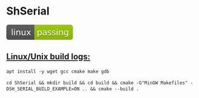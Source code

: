 # ShSerial
![linux_badge](linux-status.svg)
## [Linux/Unix build logs:](https://github.com/MrSinho/ShCI)
  
```bash$$shci call$$:
apt install -y wget gcc cmake make gdb
```

```bash$$shci call$$:
cd ShSerial && mkdir build && cd build && cmake -G"MinGW Makefiles" -DSH_SERIAL_BUILD_EXAMPLE=ON .. && cmake --build .
